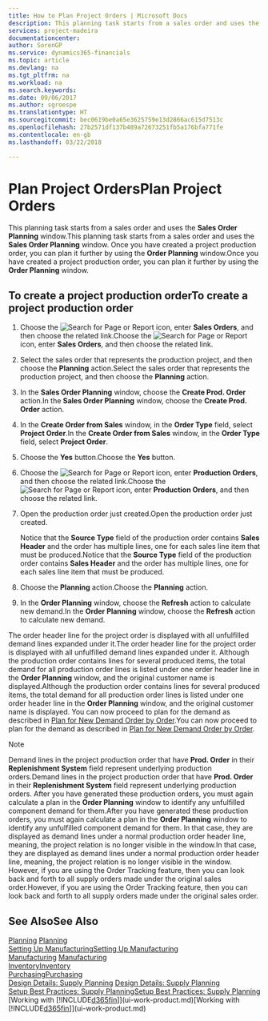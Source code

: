 ```yaml
---
title: How to Plan Project Orders | Microsoft Docs
description: This planning task starts from a sales order and uses the **Sales Order Planning** window. Once you have created a project production order, you can plan it further by using the **Order Planning** window.
services: project-madeira
documentationcenter: 
author: SorenGP
ms.service: dynamics365-financials
ms.topic: article
ms.devlang: na
ms.tgt_pltfrm: na
ms.workload: na
ms.search.keywords: 
ms.date: 09/06/2017
ms.author: sgroespe
ms.translationtype: HT
ms.sourcegitcommit: bec0619be0a65e3625759e13d2866ac615d7513c
ms.openlocfilehash: 27b2571df137b489a72673251fb5a176bfa771fe
ms.contentlocale: en-gb
ms.lasthandoff: 03/22/2018

---
```

# <a name="plan-project-orders"></a><span data-ttu-id="de8fe-104">Plan Project Orders</span><span class="sxs-lookup"><span data-stu-id="de8fe-104">Plan Project Orders</span></span>
<span data-ttu-id="de8fe-105">This planning task starts from a sales order and uses the **Sales Order Planning** window.</span><span class="sxs-lookup"><span data-stu-id="de8fe-105">This planning task starts from a sales order and uses the **Sales Order Planning** window.</span></span> <span data-ttu-id="de8fe-106">Once you have created a project production order, you can plan it further by using the **Order Planning** window.</span><span class="sxs-lookup"><span data-stu-id="de8fe-106">Once you have created a project production order, you can plan it further by using the **Order Planning** window.</span></span>  

## <a name="to-create-a-project-production-order"></a><span data-ttu-id="de8fe-107">To create a project production order</span><span class="sxs-lookup"><span data-stu-id="de8fe-107">To create a project production order</span></span>  

1.  <span data-ttu-id="de8fe-108">Choose the ![Search for Page or Report](media/ui-search/search_small.png "Search for Page or Report icon") icon, enter **Sales Orders**, and then choose the related link.</span><span class="sxs-lookup"><span data-stu-id="de8fe-108">Choose the ![Search for Page or Report](media/ui-search/search_small.png "Search for Page or Report icon") icon, enter **Sales Orders**, and then choose the related link.</span></span>  
2.  <span data-ttu-id="de8fe-109">Select the sales order that represents the production project, and then choose the **Planning** action.</span><span class="sxs-lookup"><span data-stu-id="de8fe-109">Select the sales order that represents the production project, and then choose the **Planning** action.</span></span>  
4.  <span data-ttu-id="de8fe-110">In the **Sales Order Planning** window, choose  the **Create Prod. Order** action.</span><span class="sxs-lookup"><span data-stu-id="de8fe-110">In the **Sales Order Planning** window, choose  the **Create Prod. Order** action.</span></span>  
5.  <span data-ttu-id="de8fe-111">In the **Create Order from Sales** window, in the **Order Type** field, select **Project Order**.</span><span class="sxs-lookup"><span data-stu-id="de8fe-111">In the **Create Order from Sales** window, in the **Order Type** field, select **Project Order**.</span></span>  
6.  <span data-ttu-id="de8fe-112">Choose the **Yes** button.</span><span class="sxs-lookup"><span data-stu-id="de8fe-112">Choose the **Yes** button.</span></span>  
7.  <span data-ttu-id="de8fe-113">Choose the ![Search for Page or Report](media/ui-search/search_small.png "Search for Page or Report icon") icon, enter **Production Orders**, and then choose the related link.</span><span class="sxs-lookup"><span data-stu-id="de8fe-113">Choose the ![Search for Page or Report](media/ui-search/search_small.png "Search for Page or Report icon") icon, enter **Production Orders**, and then choose the related link.</span></span>
8. <span data-ttu-id="de8fe-114">Open the production order just created.</span><span class="sxs-lookup"><span data-stu-id="de8fe-114">Open the production order just created.</span></span>  

    <span data-ttu-id="de8fe-115">Notice that the **Source Type** field of the production order contains **Sales Header** and the order has multiple lines, one for each sales line item that must be produced.</span><span class="sxs-lookup"><span data-stu-id="de8fe-115">Notice that the **Source Type** field of the production order contains **Sales Header** and the order has multiple lines, one for each sales line item that must be produced.</span></span>  
9. <span data-ttu-id="de8fe-116">Choose the **Planning** action.</span><span class="sxs-lookup"><span data-stu-id="de8fe-116">Choose the **Planning** action.</span></span>
10. <span data-ttu-id="de8fe-117">In the **Order Planning** window, choose the **Refresh** action to calculate new demand.</span><span class="sxs-lookup"><span data-stu-id="de8fe-117">In the **Order Planning** window, choose the **Refresh** action to calculate new demand.</span></span>  

<span data-ttu-id="de8fe-118">The order header line for the project order is displayed with all unfulfilled demand lines expanded under it.</span><span class="sxs-lookup"><span data-stu-id="de8fe-118">The order header line for the project order is displayed with all unfulfilled demand lines expanded under it.</span></span> <span data-ttu-id="de8fe-119">Although the production order contains lines for several produced items, the total demand for all production order lines is listed under one order header line in the **Order Planning** window, and the original customer name is displayed.</span><span class="sxs-lookup"><span data-stu-id="de8fe-119">Although the production order contains lines for several produced items, the total demand for all production order lines is listed under one order header line in the **Order Planning** window, and the original customer name is displayed.</span></span> <span data-ttu-id="de8fe-120">You can now proceed to plan for the demand as described in [Plan for New Demand Order by Order](production-how-to-plan-for-new-demand.md).</span><span class="sxs-lookup"><span data-stu-id="de8fe-120">You can now proceed to plan for the demand as described in [Plan for New Demand Order by Order](production-how-to-plan-for-new-demand.md).</span></span>  

> [!NOTE]  
>  <span data-ttu-id="de8fe-121">Demand lines in the project production order that have **Prod. Order** in their **Replenishment System** field represent underlying production orders.</span><span class="sxs-lookup"><span data-stu-id="de8fe-121">Demand lines in the project production order that have **Prod. Order** in their **Replenishment System** field represent underlying production orders.</span></span> <span data-ttu-id="de8fe-122">After you have generated these production orders, you must again calculate a plan in the **Order Planning** window to identify any unfulfilled component demand for them.</span><span class="sxs-lookup"><span data-stu-id="de8fe-122">After you have generated these production orders, you must again calculate a plan in the **Order Planning** window to identify any unfulfilled component demand for them.</span></span> <span data-ttu-id="de8fe-123">In that case, they are displayed as demand lines under a normal production order header line, meaning, the project relation is no longer visible in the window.</span><span class="sxs-lookup"><span data-stu-id="de8fe-123">In that case, they are displayed as demand lines under a normal production order header line, meaning, the project relation is no longer visible in the window.</span></span> <span data-ttu-id="de8fe-124">However, if you are using the Order Tracking feature, then you can look back and forth to all supply orders made under the original sales order.</span><span class="sxs-lookup"><span data-stu-id="de8fe-124">However, if you are using the Order Tracking feature, then you can look back and forth to all supply orders made under the original sales order.</span></span>  

## <a name="see-also"></a><span data-ttu-id="de8fe-125">See Also</span><span class="sxs-lookup"><span data-stu-id="de8fe-125">See Also</span></span>
<span data-ttu-id="de8fe-126">[Planning](production-planning.md) </span><span class="sxs-lookup"><span data-stu-id="de8fe-126">[Planning](production-planning.md) </span></span>  
[<span data-ttu-id="de8fe-127">Setting Up Manufacturing</span><span class="sxs-lookup"><span data-stu-id="de8fe-127">Setting Up Manufacturing</span></span>](production-configure-production-processes.md)  
<span data-ttu-id="de8fe-128">[Manufacturing](production-manage-manufacturing.md)  </span><span class="sxs-lookup"><span data-stu-id="de8fe-128">[Manufacturing](production-manage-manufacturing.md)  </span></span>  
[<span data-ttu-id="de8fe-129">Inventory</span><span class="sxs-lookup"><span data-stu-id="de8fe-129">Inventory</span></span>](inventory-manage-inventory.md)  
[<span data-ttu-id="de8fe-130">Purchasing</span><span class="sxs-lookup"><span data-stu-id="de8fe-130">Purchasing</span></span>](purchasing-manage-purchasing.md)  
<span data-ttu-id="de8fe-131">[Design Details: Supply Planning](design-details-supply-planning.md) </span><span class="sxs-lookup"><span data-stu-id="de8fe-131">[Design Details: Supply Planning](design-details-supply-planning.md) </span></span>  
[<span data-ttu-id="de8fe-132">Setup Best Practices: Supply Planning</span><span class="sxs-lookup"><span data-stu-id="de8fe-132">Setup Best Practices: Supply Planning</span></span>](setup-best-practices-supply-planning.md)  
<span data-ttu-id="de8fe-133">[Working with [!INCLUDE[d365fin](includes/d365fin_md.md)]](ui-work-product.md)</span><span class="sxs-lookup"><span data-stu-id="de8fe-133">[Working with [!INCLUDE[d365fin](includes/d365fin_md.md)]](ui-work-product.md)</span></span>

